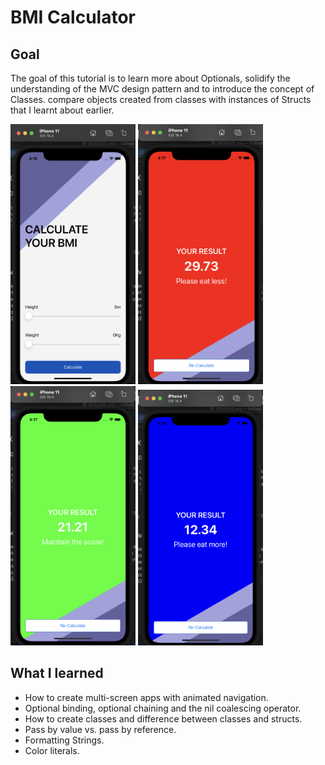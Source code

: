 
# BMI Calculator

## Goal

The goal of this tutorial is to learn more about Optionals, solidify the understanding of the MVC design pattern and to introduce the concept of Classes. compare objects created from classes with instances of Structs that I learnt about earlier.



<img src="Documentation/Screenshot1.png" alt="Screenshoot1" width="200px" />
<img src="Documentation/Screenshot2.png" alt="Screenshoot2" width="200px" />
<img src="Documentation/Screenshot3.png" alt="Screenshoot3" width="200px" />
<img src="Documentation/Screenshot4.png" alt="Screenshoot4" width="200px" />


## What I learned

* How to create multi-screen apps with animated navigation.
* Optional binding, optional chaining and the nil coalescing operator.
* How to create classes and difference between classes and structs.
* Pass by value vs. pass by reference.
* Formatting Strings.
* Color literals.

